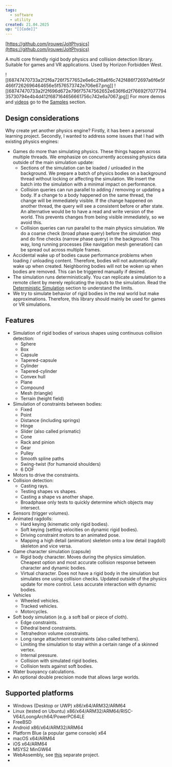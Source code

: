 ```yaml
---
tags:
  - software
  - utility
created: 21.04.2025
up: "[[Code]]"
---
```

[https://github.com/jrouwe/JoltPhysics](https://github.com/jrouwe/JoltPhysics)

A multi core friendly rigid body physics and collision detection library. Suitable for games and VR applications. Used by Horizon Forbidden West.

![[68747470733a2f2f6a726f7577652e6e6c2f6a6f6c742f486f72697a6f6e5f466f7262696464656e5f576573742e706e67.png]]
![[68747470733a2f2f696d672e796f75747562652e636f6d2f76692f707779435730794e4b4d412f687164656661756c742e6a7067.jpg]]
For more demos and [videos](https://www.youtube.com/watch?v=pwyCW0yNKMA&list=PLYXVwtOr1CBxbA50jVg2dKUQvHW_5OOom) go to the [Samples](https://github.com/jrouwe/JoltPhysics/blob/master/Docs/Samples.md) section.

## Design considerations
Why create yet another physics engine? Firstly, it has been a personal learning project. Secondly, I wanted to address some issues that I had with existing physics engines:

- Games do more than simulating physics. These things happen across multiple threads. We emphasize on concurrently accessing physics data outside of the main simulation update:
    - Sections of the simulation can be loaded / unloaded in the background. We prepare a batch of physics bodies on a background thread without locking or affecting the simulation. We insert the batch into the simulation with a minimal impact on performance.
    - Collision queries can run parallel to adding / removing or updating a body. If a change to a body happened on the same thread, the change will be immediately visible. If the change happened on another thread, the query will see a consistent before or after state. An alternative would be to have a read and write version of the world. This prevents changes from being visible immediately, so we avoid this.
    - Collision queries can run parallel to the main physics simulation. We do a coarse check (broad phase query) before the simulation step and do fine checks (narrow phase query) in the background. This way, long running processes (like navigation mesh generation) can be spread out across multiple frames.
- Accidental wake up of bodies cause performance problems when loading / unloading content. Therefore, bodies will not automatically wake up when created. Neighboring bodies will not be woken up when bodies are removed. This can be triggered manually if desired.
- The simulation runs deterministically. You can replicate a simulation to a remote client by merely replicating the inputs to the simulation. Read the [Deterministic Simulation](https://jrouwe.github.io/JoltPhysics/#deterministic-simulation) section to understand the limits.
- We try to simulate behavior of rigid bodies in the real world but make approximations. Therefore, this library should mainly be used for games or VR simulations.

## Features
- Simulation of rigid bodies of various shapes using continuous collision detection:
    - Sphere
    - Box
    - Capsule
    - Tapered-capsule
    - Cylinder
    - Tapered-cylinder
    - Convex hull
    - Plane
    - Compound
    - Mesh (triangle)
    - Terrain (height field)
- Simulation of constraints between bodies:
    - Fixed
    - Point
    - Distance (including springs)
    - Hinge
    - Slider (also called prismatic)
    - Cone
    - Rack and pinion
    - Gear
    - Pulley
    - Smooth spline paths
    - Swing-twist (for humanoid shoulders)
    - 6 DOF
- Motors to drive the constraints.
- Collision detection:
    - Casting rays.
    - Testing shapes vs shapes.
    - Casting a shape vs another shape.
    - Broadphase only tests to quickly determine which objects may intersect.
- Sensors (trigger volumes).
- Animated ragdolls:
    - Hard keying (kinematic only rigid bodies).
    - Soft keying (setting velocities on dynamic rigid bodies).
    - Driving constraint motors to an animated pose.
    - Mapping a high detail (animation) skeleton onto a low detail (ragdoll) skeleton and vice versa.
- Game character simulation (capsule)
    - Rigid body character. Moves during the physics simulation. Cheapest option and most accurate collision response between character and dynamic bodies.
    - Virtual character. Does not have a rigid body in the simulation but simulates one using collision checks. Updated outside of the physics update for more control. Less accurate interaction with dynamic bodies.
- Vehicles
    - Wheeled vehicles.
    - Tracked vehicles.
    - Motorcycles.
- Soft body simulation (e.g. a soft ball or piece of cloth).
    - Edge constraints.
    - Dihedral bend constraints.
    - Tetrahedron volume constraints.
    - Long range attachment constraints (also called tethers).
    - Limiting the simulation to stay within a certain range of a skinned vertex.
    - Internal pressure.
    - Collision with simulated rigid bodies.
    - Collision tests against soft bodies.
- Water buoyancy calculations.
- An optional double precision mode that allows large worlds.

## Supported platforms
- Windows (Desktop or UWP) x86/x64/ARM32/ARM64
- Linux (tested on Ubuntu) x86/x64/ARM32/ARM64/RISC-V64/LoongArch64/PowerPC64LE
- FreeBSD
- Android x86/x64/ARM32/ARM64
- Platform Blue (a popular game console) x64
- macOS x64/ARM64
- iOS x64/ARM64
- MSYS2 MinGW64
- WebAssembly, see [this](https://github.com/jrouwe/JoltPhysics.js) separate project.
- 